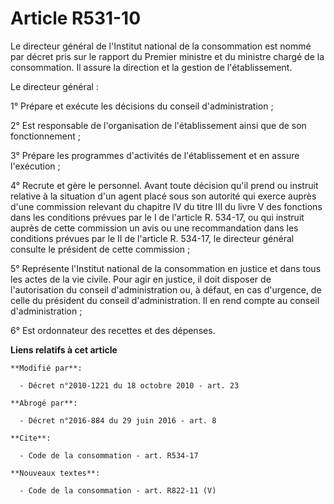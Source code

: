 # Article R531-10

Le directeur général de l'Institut national de la consommation est nommé par décret pris sur le rapport du Premier ministre
et du ministre chargé de la consommation. Il assure la direction et la gestion de l'établissement. 

Le directeur général : 

1° Prépare et exécute les décisions du conseil d'administration ; 

2° Est responsable de l'organisation de l'établissement ainsi que de son fonctionnement ; 

3° Prépare les programmes d'activités de l'établissement et en assure l'exécution ; 

4° Recrute et gère le personnel. Avant toute décision qu'il prend ou instruit relative à la situation d'un agent placé sous
son autorité qui exerce auprès d'une commission relevant du chapitre IV du titre III du livre V des fonctions dans les
conditions prévues par le I de l'article R. 534-17, ou qui instruit auprès de cette commission un avis ou une recommandation
dans les conditions prévues par le II de l'article R. 534-17, le directeur général consulte le président de cette
commission ; 

5° Représente l'Institut national de la consommation en justice et dans tous les actes de la vie civile. Pour agir en
justice, il doit disposer de l'autorisation du conseil d'administration ou, à défaut, en cas d'urgence, de celle du président
du conseil d'administration. Il en rend compte au conseil d'administration ; 

6° Est ordonnateur des recettes et des dépenses.

**Liens relatifs à cet article**

	**Modifié par**:

	  - Décret n°2010-1221 du 18 octobre 2010 - art. 23

	**Abrogé par**:

	  - Décret n°2016-884 du 29 juin 2016 - art. 8

	**Cite**:

	  - Code de la consommation - art. R534-17

	**Nouveaux textes**:

	  - Code de la consommation - art. R822-11 (V)
